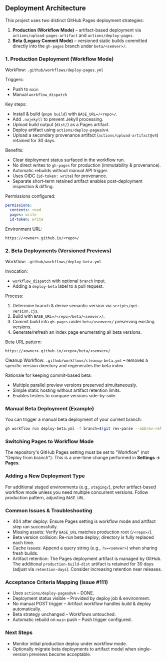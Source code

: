 ## Deployment Architecture

This project uses two distinct GitHub Pages deployment strategies:

1. **Production (Workflow Mode)** – artifact-based deployment via `actions/upload-pages-artifact` and `actions/deploy-pages`.
2. **Beta (Legacy Commit Mode)** – versioned static builds committed directly into the `gh-pages` branch under `beta/<semver>/`.

### 1. Production Deployment (Workflow Mode)

Workflow: `.github/workflows/deploy-pages.yml`

Triggers:
- Push to `main`
- Manual `workflow_dispatch`

Key steps:
- Install & build (`pnpm build`) with `BASE_URL=/<repo>/`.
- Add `.nojekyll` to prevent Jekyll processing.
- Upload build output (`dist/`) as a Pages artifact.
- Deploy artifact using `actions/deploy-pages@v4`.
 - Upload a secondary provenance artifact (`actions/upload-artifact@v4`) retained for 30 days.

Benefits:
- Clear deployment status surfaced in the workflow run.
- No direct writes to `gh-pages` for production (immutability & provenance).
- Automatic rebuilds without manual API trigger.
- Uses OIDC (`id-token: write`) for provenance.
 - Separate short-term retained artifact enables post-deployment inspection & diffing.

Permissions configured:
```yaml
permissions:
  contents: read
  pages: write
  id-token: write
```

Environment URL:
```
https://<owner>.github.io/<repo>/
```

### 2. Beta Deployments (Versioned Previews)

Workflow: `.github/workflows/deploy-beta.yml`

Invocation:
- `workflow_dispatch` with optional `branch` input.
- Adding a `deploy-beta` label to a pull request.

Process:
1. Determine branch & derive semantic version via `scripts/get-version.cjs`.
2. Build with `BASE_URL=/<repo>/beta/<semver>/`.
3. Commit build into `gh-pages` under `beta/<semver>/` preserving existing versions.
4. Generate/refresh an index page enumerating all beta versions.

Beta URL pattern:
```
https://<owner>.github.io/<repo>/beta/<semver>/
```

Cleanup Workflow: `.github/workflows/cleanup-beta.yml` – removes a specific version directory and regenerates the beta index.

Rationale for keeping commit-based beta:
- Multiple parallel preview versions preserved simultaneously.
- Simple static hosting without artifact retention limits.
- Enables testers to compare versions side-by-side.

### Manual Beta Deployment (Example)
You can trigger a manual beta deployment of your current branch:
```bash
gh workflow run deploy-beta.yml -f branch=$(git rev-parse --abbrev-ref HEAD)
```

### Switching Pages to Workflow Mode
The repository's GitHub Pages setting must be set to "Workflow" (not "Deploy from branch"). This is a one-time change performed in **Settings → Pages**.

### Adding a New Deployment Type
For additional staged environments (e.g., `staging/`), prefer artifact-based workflow mode unless you need multiple concurrent versions. Follow production pattern, adjusting `BASE_URL`.

### Common Issues & Troubleshooting
- 404 after deploy: Ensure Pages setting is workflow mode and artifact step ran successfully.
- Missing assets: Verify `BASE_URL` matches production root (`/<repo>/`).
- Beta version collision: Re-run beta deploy; directory is fully replaced each time.
- Cache issues: Append a query string (e.g., `?v=<semver>`) when sharing fresh builds.
 - Artifact retention: The Pages deployment artifact is managed by GitHub. The additional `production-build-dist` artifact is retained for 30 days (adjust via `retention-days`). Consider increasing retention near releases.

### Acceptance Criteria Mapping (Issue #111)
- Uses `actions/deploy-pages@v4` – DONE.
- Deployment status visible – Provided by deploy job & environment.
- No manual POST trigger – Artifact workflow handles build & deploy automatically.
- Beta strategy unchanged – Workflows untouched.
- Automatic rebuild on `main` push – Push trigger configured.

### Next Steps
- Monitor initial production deploy under workflow mode.
- Optionally migrate beta deployments to artifact model when single-version previews become acceptable.

